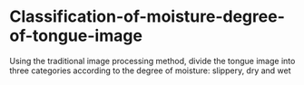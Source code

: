 # Classification-of-moisture-degree-of-tongue-image
Using the traditional image processing method, divide the tongue image into three categories according to the degree of moisture: slippery, dry and wet
